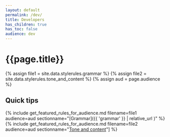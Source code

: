 ```yaml
---
layout: default
permalink: /dev/
title: Developers
has_children: true
has_toc: false
audience: dev
---
```

# {{page.title}}

{% assign file1 = site.data.stylerules.grammar %}
{% assign file2 = site.data.stylerules.tone_and_content %}
{% assign aud = page.audience %}

## Quick tips
{% include get_featured_rules_for_audience.md filename=file1 audience=aud sectionname="[Grammar]({{ 'grammar' }} | relative_url )" %}
{% include get_featured_rules_for_audience.md filename=file2 audience=aud sectionname="[Tone and content](/tone-and-content)"] %}